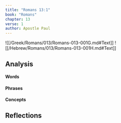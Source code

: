 ```yaml
---
title: "Romans 13:1"
book: "Romans"
chapter: 13
verse: 1
author: Apostle Paul
---
```

![[/Greek/Romans/013/Romans-013-001G.md#Text]]
![[/Hebrew/Romans/013/Romans-013-001H.md#Text]]

## Analysis

#### Words

#### Phrases

#### Concepts

## Reflections
